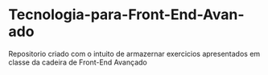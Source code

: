 # Tecnologia-para-Front-End-Avan-ado
Repositorio criado com o intuito de armazernar exercicios apresentados em classe da cadeira de Front-End Avançado
